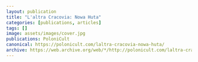 ```yaml
---
layout: publication
title: "L'altra Cracovia: Nowa Huta"
categories: [publications, articles]
tags: []
image: assets/images/cover.jpg
publications: PoloniCult
canonical: https://polonicult.com/laltra-cracovia-nowa-huta/
archive: https://web.archive.org/web/*/http://polonicult.com/laltra-cracovia-nowa-huta/
---
```

